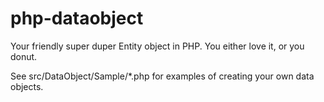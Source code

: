 php-dataobject
==============

Your friendly super duper Entity object in PHP. You either love it, or you donut.

See src/DataObject/Sample/*.php for examples of creating your own data objects.
